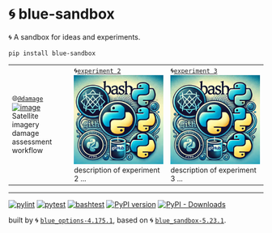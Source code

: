 # 🌀 blue-sandbox

🌀 A sandbox for ideas and experiments.

```bash
pip install blue-sandbox
```

|   |   |   |
| --- | --- | --- |
| 🌐[``@damage``](https://github.com/kamangir/blue-sandbox/blob/main/blue_sandbox/microsoft_building_damage_assessment/README.md) [![image](https://github.com/microsoft/building-damage-assessment/raw/main/figures/damage.png)](https://github.com/kamangir/blue-sandbox/blob/main/blue_sandbox/microsoft_building_damage_assessment/README.md) Satellite imagery damage assessment workflow | 🌀[`experiment 2`](#) [![image](https://github.com/kamangir/assets/raw/main/blue-plugin/marquee.png?raw=true)](#) description of experiment 2 ... | 🌀[`experiment 3`](#) [![image](https://github.com/kamangir/assets/raw/main/blue-plugin/marquee.png?raw=true)](#) description of experiment 3 ... |

---


[![pylint](https://github.com/kamangir/blue-sandbox/actions/workflows/pylint.yml/badge.svg)](https://github.com/kamangir/blue-sandbox/actions/workflows/pylint.yml) [![pytest](https://github.com/kamangir/blue-sandbox/actions/workflows/pytest.yml/badge.svg)](https://github.com/kamangir/blue-sandbox/actions/workflows/pytest.yml) [![bashtest](https://github.com/kamangir/blue-sandbox/actions/workflows/bashtest.yml/badge.svg)](https://github.com/kamangir/blue-sandbox/actions/workflows/bashtest.yml) [![PyPI version](https://img.shields.io/pypi/v/blue-sandbox.svg)](https://pypi.org/project/blue-sandbox/) [![PyPI - Downloads](https://img.shields.io/pypi/dd/blue-sandbox)](https://pypistats.org/packages/blue-sandbox)

built by 🌀 [`blue_options-4.175.1`](https://github.com/kamangir/awesome-bash-cli), based on 🌀 [`blue_sandbox-5.23.1`](https://github.com/kamangir/blue-sandbox).
